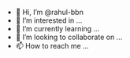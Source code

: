 - 👋 Hi, I’m @rahul-bbn
- 👀 I’m interested in ...
- 🌱 I’m currently learning ...
- 💞️ I’m looking to collaborate on ...
- 📫 How to reach me ...

<!---
rahul-bbn/rahul-bbn is a ✨ special ✨ repository because its `README.md` (this file) appears on your GitHub profile.
You can click the Preview link to take a look at your changes.
--->

